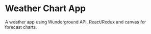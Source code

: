 # Weather Chart App

A weather app using Wunderground API, React/Redux and canvas for forecast charts.
